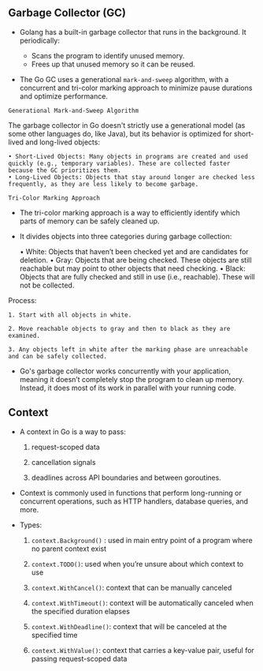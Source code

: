 ## Garbage Collector (GC)

- Golang has a built-in garbage collector that runs in the background. It periodically:
    - Scans the program to identify unused memory.
    - Frees up that unused memory so it can be reused. 
    
- The Go GC uses a generational `mark-and-sweep` algorithm, with a concurrent and tri-color marking approach to minimize pause durations and optimize performance.


`Generational Mark-and-Sweep Algorithm`

The garbage collector in Go doesn't strictly use a generational model (as some other languages do, like Java), but its behavior is optimized for short-lived and long-lived objects:

    • Short-Lived Objects: Many objects in programs are created and used quickly (e.g., temporary variables). These are collected faster because the GC prioritizes them.
    • Long-Lived Objects: Objects that stay around longer are checked less frequently, as they are less likely to become garbage.

`Tri-Color Marking Approach`

- The tri-color marking approach is a way to efficiently identify which parts of memory can be safely cleaned up. 

- It divides objects into three categories during garbage collection:

    • White: Objects that haven’t been checked yet and are candidates for deletion.
    • Gray: Objects that are being checked. These objects are still reachable but may point to other objects that need checking.
    • Black: Objects that are fully checked and still in use (i.e., reachable). These will not be collected.
    
Process:

    1. Start with all objects in white.

    2. Move reachable objects to gray and then to black as they are examined.

    3. Any objects left in white after the marking phase are unreachable and can be safely collected.


- Go's garbage collector works concurrently with your application, meaning it doesn’t completely stop the program to clean up memory. Instead, it does most of its work in parallel with your running code.




## Context

- A context in Go is a way to pass:

    1. request-scoped data

    2. cancellation signals
    
    3. deadlines across API boundaries and between goroutines.
    
- Context is commonly used in functions that perform long-running or concurrent operations, such as HTTP handlers, database queries, and more.

- Types:

    1. `context.Background()` : used in main entry point of a program where no parent context exist

    2. `context.TODO()`:             used when you’re unsure about which context to use

    3. `context.WithCancel()`:   context that can be manually canceled

    4. `context.WithTimeout()`: context will be automatically canceled when the specified duration elapses

    5. `context.WithDeadline()`: context that will be canceled at the specified time

    6. `context.WithValue()`: context that carries a key-value pair, useful for passing request-scoped data
    

